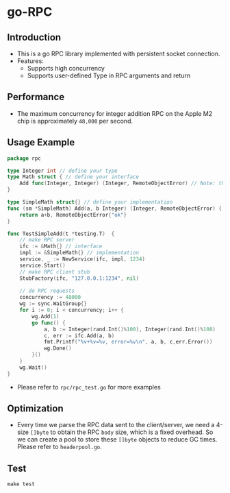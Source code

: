 # go-RPC

## Introduction
- This is a go RPC library implemented with persistent socket connection. 
- Features: 
  - Supports high concurrency 
  - Supports user-defined Type in RPC arguments and return

## Performance

- The maximum concurrency for integer addition RPC on the Apple M2 chip is approximately `48,000` per second.

## Usage Example

```go
package rpc

type Integer int // define your type
type Math struct { // define your interface
    Add func(Integer, Integer) (Integer, RemoteObjectError) // Note: the last return type must be RemoteObjectError
}

type SimpleMath struct{} // define your implementation
func (sm *SimpleMath) Add(a, b Integer) (Integer, RemoteObjectError) {
    return a+b, RemoteObjectError{"ok"}
}

func TestSimpleAdd(t *testing.T)  {
    // make RPC server
    ifc := &Math{} // interface
    impl := &SimpleMath{} // implementation
    service, _ := NewService(ifc, impl, 1234)
    service.Start()
    // make RPC client stub
    StubFactory(ifc, "127.0.0.1:1234", nil)
    
    // do RPC requests
    concurrency := 48000
    wg := sync.WaitGroup{}
    for i := 0; i < concurrency; i++ {
        wg.Add(1)
        go func() {
            a, b := Integer(rand.Int()%100), Integer(rand.Int()%100)
            c, err := ifc.Add(a, b)
            fmt.Printf("%v+%v=%v, error=%v\n", a, b, c,err.Error())
            wg.Done()
        }()
    }
    wg.Wait()
}
```
- Please refer to `rpc/rpc_test.go` for more examples

## Optimization
- Every time we parse the RPC data sent to the client/server, we need a 4-size `[]byte` to obtain the RPC `body` size, which is a fixed overhead. 
So we can create a pool to store these `[]byte` objects to 
reduce GC times. Please refer to `headerpool.go`.

## Test
```shell
make test
```
